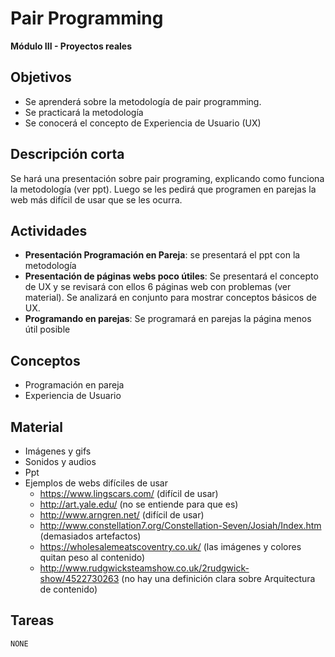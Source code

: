 # Pair Programming

**Módulo III - Proyectos reales**

## Objetivos

* Se aprenderá sobre la metodología de pair programming.
* Se practicará la metodología
* Se conocerá el concepto de Experiencia de Usuario (UX)

## Descripción corta

Se hará una presentación sobre pair programing, explicando como funciona la metodología (ver ppt). Luego se les pedirá que
programen en parejas la web más difícil de usar que se les ocurra.

## Actividades

* **Presentación Programación en Pareja**: se presentará el ppt con la metodología
* **Presentación de páginas webs poco útiles**: Se presentará el concepto de UX y se revisará con ellos 6 páginas web con problemas (ver material). Se analizará en conjunto para mostrar conceptos básicos de UX.
* **Programando en parejas**: Se programará en parejas la página menos útil posible

## Conceptos

* Programación en pareja
* Experiencia de Usuario

## Material

* Imágenes y gifs
* Sonidos y audios
* Ppt
* Ejemplos de webs difíciles de usar
  * https://www.lingscars.com/ (difícil de usar)
  * http://art.yale.edu/ (no se entiende para que es)
  * http://www.arngren.net/ (difícil de usar)
  * http://www.constellation7.org/Constellation-Seven/Josiah/Index.htm (demasiados artefactos)
  * https://wholesalemeatscoventry.co.uk/ (las imágenes y colores quitan peso al contenido)
  * http://www.rudgwicksteamshow.co.uk/2rudgwick-show/4522730263 (no hay una definición clara sobre Arquitectura de contenido)

## Tareas

`NONE`
